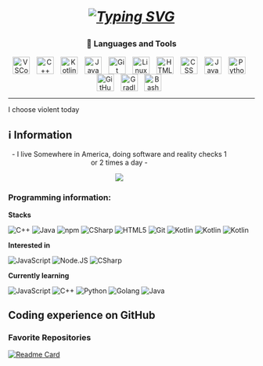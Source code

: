 # <p align="center"><i> [![Typing SVG](https://readme-typing-svg.demolab.com?font=Monospace&pause=1000&center=true&vCenter=true&width=435&lines=Thi%E1%BB%87n+V%C4%83n+K%E1%BB%B3+Nguy%E1%BB%85n;(t%C3%B4i+ng%E1%BA%A1i+%C4%91%C6%B0%E1%BB%A3c+ch%C6%B0a);Digital+Craftsman+(%2FRPG+Maker+Games/))](https://git.io/typing-svg) </i></p>

### <p align="center">🧰 Languages and Tools </p>

<p align="center">
<img align="center" alt="VSCode" width="35px" style="padding-right:10px;"     src="https://cdn.jsdelivr.net/gh/devicons/devicon/icons/vscode/vscode-original.svg" />
<img align="center" alt="C++" width="35px" style="padding-right:10px;"        src="https://cdn.jsdelivr.net/gh/devicons/devicon/icons/cplusplus/cplusplus-line.svg" />
<img align="center" alt="Kotlin" width="35px" style="padding-right:10px;"     src="https://cdn.jsdelivr.net/gh/devicons/devicon/icons/kotlin/kotlin-original.svg" />
<img align="center" alt="Java" width="35px" style="padding-right:10px;"       src="https://cdn.jsdelivr.net/gh/devicons/devicon/icons/java/java-original.svg"/>
<img align="center" alt="Git" width="35px" style="padding-right:10px;"        src="https://cdn.jsdelivr.net/gh/devicons/devicon/icons/git/git-original.svg" />
<img align="center" alt="Linux" width="35px" style="padding-right:10px;"      src="https://cdn.jsdelivr.net/gh/devicons/devicon/icons/linux/linux-original.svg" />
<img align="center" alt="HTML" width="35px" style="padding-right:10px;"       src="https://cdn.jsdelivr.net/gh/devicons/devicon/icons/html5/html5-plain.svg" />
<img align="center" alt="CSS" width="35px" style="padding-right:10px;"        src="https://cdn.jsdelivr.net/gh/devicons/devicon/icons/css3/css3-plain.svg" />
<img align="center" alt="JavaScript" width="35px" style="padding-right:10px;" src="https://cdn.jsdelivr.net/gh/devicons/devicon/icons/javascript/javascript-plain.svg" />
<img align="center" alt="Python" width="35px" style="padding-right:10px;"     src="https://cdn.jsdelivr.net/gh/devicons/devicon/icons/python/python-plain.svg" />
<img align="center" alt="GitHub" width="35px" style="padding-right:10px;"     src="https://cdn.jsdelivr.net/gh/devicons/devicon/icons/github/github-original.svg" />
<img align="center" alt="Gradle" width="35px" style="padding-right:10px;"     src="https://cdn.jsdelivr.net/gh/devicons/devicon/icons/gradle/gradle-plain.svg" />
<img align="center" alt="Bash" width="35px" style="padding-right:10px;"       src="https://cdn.jsdelivr.net/gh/devicons/devicon/icons/bash/bash-original.svg" />
<br />
</p>

---

I choose violent today

## ℹ️ Information



<div align="center" style="padding-right: 50px;">
  <p> - I live Somewhere in America, doing software and reality checks 1 or 2 times a day - </p>
  <img align="center" src="https://lanyard.cnrad.dev/api/481754320778428418?bg=none&showDisplayName=true"/>

</div>


### Programming information:
**Stacks**
<p>
<img alt="C++" src="https://img.shields.io/badge/C++-%23004481.svg?style=flat-square&logo=cplusplus&logoColor=white" />
<img alt="Java" src="https://img.shields.io/badge/Java-%23ED1D25.svg?style=flat-square&logo=java&logoColor=white" />
<img alt="npm" src="https://img.shields.io/badge/-npm-CB3837?style=flat-square&logo=npm&logoColor=white" />
<img alt="CSharp" src="https://img.shields.io/badge/C%23-%23823085.svg?style=flat-square&logo=csharp&logoColor=white" />
<img alt="HTML5" src="https://img.shields.io/badge/-HTML5-E34F26?style=flat-square&logo=html5&logoColor=white" />
<img alt="Git" src="https://img.shields.io/badge/-Git-F05032?style=flat-square&logo=git&logoColor=white" />
<img alt="Kotlin" src="https://img.shields.io/badge/kotlin-%237F52FF.svg?style=flat-square&logo=kotlin&logoColor=white" />
<img alt="Kotlin" src="https://img.shields.io/badge/javascript-%23323330.svg?style=flat-square&logo=javascript&logoColor=%23F7DF1E" />
<img alt="Kotlin" src="https://img.shields.io/badge/python-3670A0?style=flat-square&logo=python&logoColor=ffdd54" />
</p>


**Interested in**
<p>
<img alt="JavaScript" src="https://img.shields.io/badge/-JavaScript%20-%23F7DF1E.svg?style=flat-square&logo=javascript&logoColor=black" />
<img alt="Node.JS" src="https://img.shields.io/badge/-Node.JS-43853d?style=flat-square&logo=Node.js&logoColor=white" />
<img alt="CSharp" src="https://img.shields.io/badge/C%23-%23823085.svg?style=flat-square&logo=csharp&logoColor=white" />
</p>


**Currently learning**
<p>
<img alt="JavaScript" src="https://img.shields.io/badge/-JavaScript%20-%23F7DF1E.svg?style=flat-square&logo=javascript&logoColor=black" />
<img alt="C++" src="https://img.shields.io/badge/C++-%23004481.svg?style=flat-square&logo=cplusplus&logoColor=white" />
<img alt="Python" src="https://img.shields.io/badge/Python%20-%2314354C.svg?style=flat-square&logo=python&logoColor=white" />
<img alt="Golang" src="https://img.shields.io/badge/Golang-%2329BEB0.svg?style=flat-square&logo=go&logoColor=white" />
<img alt="Java" src="https://img.shields.io/badge/Java-%23ED1D25.svg?style=flat-square&logo=java&logoColor=white" />
</p>


## Coding experience on GitHub

### Favorite Repositories

[![Readme Card](https://github-readme-stats.vercel.app/api/pin/?username=Thienguen&repo=EasyRPGPlayer-Vietnamese&theme=dark)](https://github.com/Thienguen/EasyRPGPlayer-Vietnamese)






